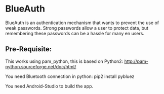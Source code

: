 # BlueAuth
BlueAuth is an authentication mechanism that wants to prevent the use of weak passwords.
Strong passwords allow a user to protect data, but remembering these passwords can be a hassle for many en users.

## Pre-Requisite:
This works using pam_python, this is based on Python2:
http://pam-python.sourceforge.net/doc/html/

You need Bluetooth connection in python:
pip2 install pybluez

You need Android-Studio to build the app.
